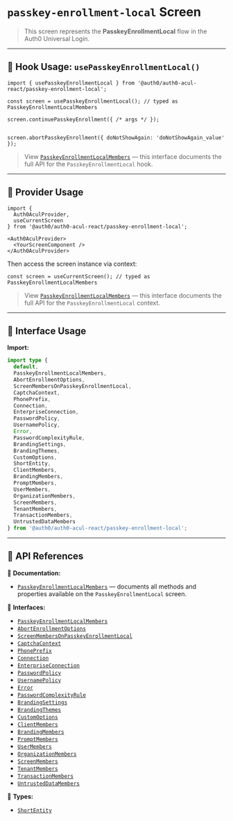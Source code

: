 # `passkey-enrollment-local` Screen

> This screen represents the **PasskeyEnrollmentLocal** flow in the Auth0 Universal Login.

---

## 🔹 Hook Usage: `usePasskeyEnrollmentLocal()`

```tsx
import { usePasskeyEnrollmentLocal } from '@auth0/auth0-acul-react/passkey-enrollment-local';

const screen = usePasskeyEnrollmentLocal(); // typed as PasskeyEnrollmentLocalMembers

screen.continuePasskeyEnrollment({ /* args */ });


screen.abortPasskeyEnrollment({ doNotShowAgain: 'doNotShowAgain_value' });
```

> View [`PasskeyEnrollmentLocalMembers`](https://auth0.github.io/universal-login/interfaces/Classes.PasskeyEnrollmentLocalMembers.html) — this interface documents the full API for the `PasskeyEnrollmentLocal` hook.

---

## 🔹 Provider Usage

```tsx
import {
  Auth0AculProvider,
  useCurrentScreen
} from '@auth0/auth0-acul-react/passkey-enrollment-local';

<Auth0AculProvider>
  <YourScreenComponent />
</Auth0AculProvider>
```

Then access the screen instance via context:

```tsx
const screen = useCurrentScreen(); // typed as PasskeyEnrollmentLocalMembers
```

> View [`PasskeyEnrollmentLocalMembers`](https://auth0.github.io/universal-login/interfaces/Classes.PasskeyEnrollmentLocalMembers.html) — this interface documents the full API for the `PasskeyEnrollmentLocal` context.

---

## 🔹 Interface Usage

**Import:**

```ts
import type {
  default,
  PasskeyEnrollmentLocalMembers,
  AbortEnrollmentOptions,
  ScreenMembersOnPasskeyEnrollmentLocal,
  CaptchaContext,
  PhonePrefix,
  Connection,
  EnterpriseConnection,
  PasswordPolicy,
  UsernamePolicy,
  Error,
  PasswordComplexityRule,
  BrandingSettings,
  BrandingThemes,
  CustomOptions,
  ShortEntity,
  ClientMembers,
  BrandingMembers,
  PromptMembers,
  UserMembers,
  OrganizationMembers,
  ScreenMembers,
  TenantMembers,
  TransactionMembers,
  UntrustedDataMembers
} from '@auth0/auth0-acul-react/passkey-enrollment-local';
```

---

## 🔸 API References

📝 **Documentation:**  
- [`PasskeyEnrollmentLocalMembers`](https://auth0.github.io/universal-login/interfaces/Classes.PasskeyEnrollmentLocalMembers.html) — documents all methods and properties available on the `PasskeyEnrollmentLocal` screen.

📃 **Interfaces:**
- [`PasskeyEnrollmentLocalMembers`](https://auth0.github.io/universal-login/interfaces/Classes.PasskeyEnrollmentLocalMembers.html)
- [`AbortEnrollmentOptions`](https://auth0.github.io/universal-login/interfaces/Classes.AbortEnrollmentOptions.html)
- [`ScreenMembersOnPasskeyEnrollmentLocal`](https://auth0.github.io/universal-login/interfaces/Classes.ScreenMembersOnPasskeyEnrollmentLocal.html)
- [`CaptchaContext`](https://auth0.github.io/universal-login/interfaces/Classes.CaptchaContext.html)
- [`PhonePrefix`](https://auth0.github.io/universal-login/interfaces/Classes.PhonePrefix.html)
- [`Connection`](https://auth0.github.io/universal-login/interfaces/Classes.Connection.html)
- [`EnterpriseConnection`](https://auth0.github.io/universal-login/interfaces/Classes.EnterpriseConnection.html)
- [`PasswordPolicy`](https://auth0.github.io/universal-login/interfaces/Classes.PasswordPolicy.html)
- [`UsernamePolicy`](https://auth0.github.io/universal-login/interfaces/Classes.UsernamePolicy.html)
- [`Error`](https://auth0.github.io/universal-login/interfaces/Classes.Error.html)
- [`PasswordComplexityRule`](https://auth0.github.io/universal-login/interfaces/Classes.PasswordComplexityRule.html)
- [`BrandingSettings`](https://auth0.github.io/universal-login/interfaces/Classes.BrandingSettings.html)
- [`BrandingThemes`](https://auth0.github.io/universal-login/interfaces/Classes.BrandingThemes.html)
- [`CustomOptions`](https://auth0.github.io/universal-login/interfaces/Classes.CustomOptions.html)
- [`ClientMembers`](https://auth0.github.io/universal-login/interfaces/Classes.ClientMembers.html)
- [`BrandingMembers`](https://auth0.github.io/universal-login/interfaces/Classes.BrandingMembers.html)
- [`PromptMembers`](https://auth0.github.io/universal-login/interfaces/Classes.PromptMembers.html)
- [`UserMembers`](https://auth0.github.io/universal-login/interfaces/Classes.UserMembers.html)
- [`OrganizationMembers`](https://auth0.github.io/universal-login/interfaces/Classes.OrganizationMembers.html)
- [`ScreenMembers`](https://auth0.github.io/universal-login/interfaces/Classes.ScreenMembers.html)
- [`TenantMembers`](https://auth0.github.io/universal-login/interfaces/Classes.TenantMembers.html)
- [`TransactionMembers`](https://auth0.github.io/universal-login/interfaces/Classes.TransactionMembers.html)
- [`UntrustedDataMembers`](https://auth0.github.io/universal-login/interfaces/Classes.UntrustedDataMembers.html)


📃 **Types:**
- [`ShortEntity`](https://auth0.github.io/universal-login/types/Classes.ShortEntity.html)
